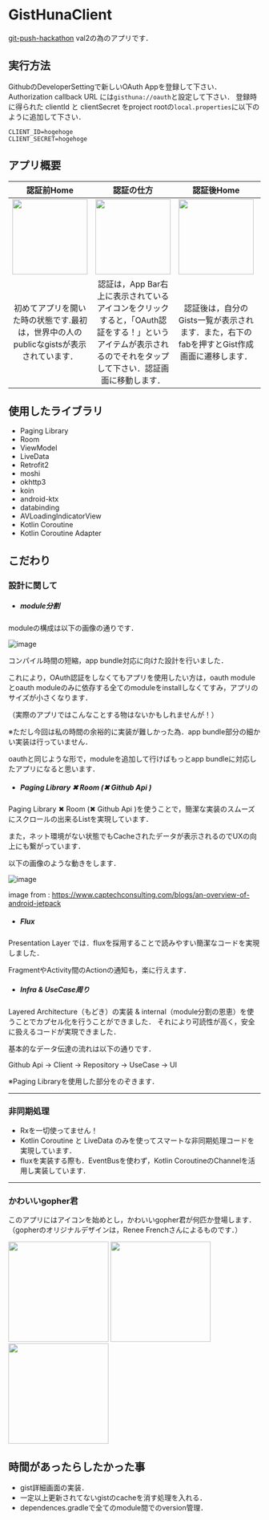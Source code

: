 # GistHunaClient

[git-push-hackathon](https://github.com/CyberAgent/git-push-hackathon) val2の為のアプリです．

## 実行方法

GithubのDeveloperSettingで新しいOAuth Appを登録して下さい．
Authorization callback URL には`gisthuna://oauth`と設定して下さい．
登録時に得られた clientId と clientSecret をproject rootの`local.properties`に以下のように追加して下さい．
```
CLIENT_ID=hogehoge
CLIENT_SECRET=hogehoge
```

## アプリ概要

| 認証前Home | 認証の仕方 | 認証後Home | Gist作成画面 |
|:-----------:|:------------:|:------------:|:----:|
| <img src="https://user-images.githubusercontent.com/16878520/47428189-7a01b580-d7cd-11e8-9be9-7fde24cb769c.png" width="150"> | <img src="https://user-images.githubusercontent.com/16878520/47428187-7706c500-d7cd-11e8-9a90-c84fff962640.png" width="150"> | <img src="https://user-images.githubusercontent.com/16878520/47428197-7f5f0000-d7cd-11e8-9009-c0d209c43450.png" width="150"> | <img src="https://user-images.githubusercontent.com/16878520/47428195-7cfca600-d7cd-11e8-9b68-10683d3eaea5.png" width="150"> |
| 初めてアプリを開いた時の状態です.最初は，世界中の人のpublicなgistsが表示されています． | 認証は，App Bar右上に表示されているアイコンをクリックすると，「OAuth認証をする！」というアイテムが表示されるのでそれをタップして下さい．認証画面に移動します． | 認証後は，自分のGists一覧が表示されます．また，右下のfabを押すとGist作成画面に遷移します． | Gistを投稿する事ができます．➕のついたボタンをタップする事で添付できるFile数を増やせます．内容の入力が終わり，投稿する際は，下の黄色のfabを押して下さい．|


## 使用したライブラリ
- Paging Library
- Room
- ViewModel
- LiveData
- Retrofit2
- moshi
- okhttp3
- koin
- android-ktx
- databinding
- AVLoadingIndicatorView
- Kotlin Coroutine
- Kotlin Coroutine Adapter

## こだわり

### 設計に関して

- ##### module分割

moduleの構成は以下の画像の通りです．

![image](https://user-images.githubusercontent.com/16878520/47433882-48441b00-d7dc-11e8-9791-999718ee8bfb.png)

コンパイル時間の短縮，app bundle対応に向けた設計を行いました．

これにより，OAuth認証をしなくてもアプリを使用したい方は，oauth moduleとoauth moduleのみに依存する全てのmoduleをinstallしなくてすみ，アプリのサイズが小さくなります．

（実際のアプリではこんなことする物はないかもしれませんが！）

※ただし今回は私の時間の余裕的に実装が難しかった為．app bundle部分の細かい実装は行っていません．

oauthと同じような形で，moduleを追加して行けばもっとapp bundleに対応したアプリになると思います．

- ##### Paging Library ✖ Room (✖ Github Api )

Paging Library ✖ Room (✖ Github Api )を使うことで，簡潔な実装のスムーズにスクロールの出来るListを実現しています．

また，ネット環境がない状態でもCacheされたデータが表示されるのでUXの向上にも繋がっています．

以下の画像のような動きをします．

![image](https://user-images.githubusercontent.com/16878520/47431375-a241e200-d7d6-11e8-9572-319b6823bdeb.png)

image from : https://www.captechconsulting.com/blogs/an-overview-of-android-jetpack

- ##### Flux

Presentation Layer では．fluxを採用することで読みやすい簡潔なコードを実現しました．

FragmentやActivity間のActionの通知も，楽に行えます．

- ##### Infra & UseCase周り

Layered Architecture（もどき）の実装 & internal（module分割の恩恵）を使うことでカプセル化を行うことができました．
それにより可読性が高く，安全に扱えるコードが実現できました．

基本的なデータ伝達の流れは以下の通りです．

Github Api -> Client -> Repository -> UseCase -> UI

※Paging Libraryを使用した部分をのぞきます．

---
### 非同期処理
- Rxを一切使ってません！
- Kotlin Coroutine と LiveData のみを使ってスマートな非同期処理コードを実現しています．
- fluxを実装する際も．EventBusを使わず，Kotlin CoroutineのChannelを活用し実装しています．

---
### かわいいgopher君

このアプリにはアイコンを始めとし，かわいいgopher君が何匹か登場します．（gopherのオリジナルデザインは，Renee Frenchさんによるものです．）

<img src="https://user-images.githubusercontent.com/16878520/47426883-94399480-d7c9-11e8-8d23-45fb734e6e66.png" width="200">
<img src="https://user-images.githubusercontent.com/16878520/47427035-204bbc00-d7ca-11e8-9570-c0f29d1476e3.png" width="200">
<img src="https://user-images.githubusercontent.com/16878520/47427040-2477d980-d7ca-11e8-8a5f-c06606bd3eef.png" width="200">


## 時間があったらしたかった事

- gist詳細画面の実装．
- 一定以上更新されてないgistのcacheを消す処理を入れる．
- dependences.gradleで全てのmodule間でのversion管理．
